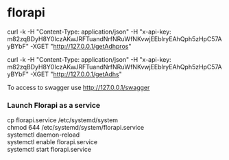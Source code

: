 # florapi
curl -k -H "Content-Type: application/json" -H "x-api-key: m82zqBDyH8Y0IczAKwJRFTuandNrfNRuWfNKvwjEEbIryEAhQph5zHpC57AyBYbF" -XGET "http://127.0.0.1/getAdhpros"

curl -k -H "Content-Type: application/json" -H "x-api-key: m82zqBDyH8Y0IczAKwJRFTuandNrfNRuWfNKvwjEEbIryEAhQph5zHpC57AyBYbF" -XGET "http://127.0.0.1/getAdhs"

To access to swagger use http://127.0.0.1/swagger

### Launch Florapi as a service
cp florapi.service /etc/systemd/system \
chmod 644 /etc/systemd/system/florapi.service \
systemctl daemon-reload\
systemctl enable florapi.service \
systemctl start florapi.service
